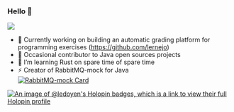 ### Hello 👋

![](https://github-readme-stats.vercel.app/api?username=ledoyen&count_private=false&show_icons=true&theme=highcontrast)

- 🔭 Currently working on building an automatic grading platform for programming exercises (https://github.com/lernejo)
- :hammer: Occasional contributor to Java open sources projects
- 🌱 I’m learning Rust on spare time of spare time
- ⚡ Creator of RabbitMQ-mock for Java  
[![RabbitMQ-mock Card](https://github-readme-stats.vercel.app/api/pin/?username=fridujo&repo=rabbitmq-mock&theme=highcontrast)](https://github.com/fridujo/rabbitmq-mock)

<!--
**ledoyen/ledoyen** is a ✨ _special_ ✨ repository because its `README.md` (this file) appears on your GitHub profile.

Here are some ideas to get you started:

- 🔭 I’m currently working on ...
- 🌱 I’m currently learning ...
- 👯 I’m looking to collaborate on ...
- 🤔 I’m looking for help with ...
- 💬 Ask me about ...
- 📫 How to reach me: ...
- 😄 Pronouns: ...
- ⚡ Fun fact: ...
-->

[![An image of @ledoyen's Holopin badges, which is a link to view their full Holopin profile](https://holopin.me/ledoyen)](https://holopin.io/@ledoyen)
